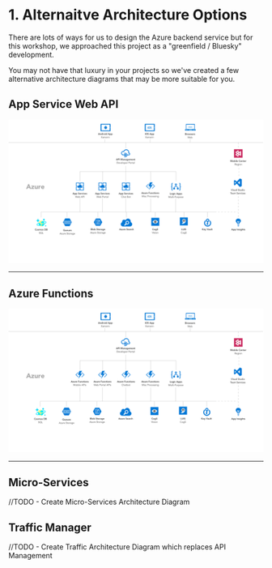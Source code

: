 # 1. Alternaitve Architecture Options 
There are lots of ways for us to design the Azure backend service but for this workshop, we approached this project as a "greenfield / Bluesky" development. 

You may not have that luxury in your projects so we've created a few alternative architecture diagrams that may be more suitable for you. 

## App Service Web API
![Azure Functions Architecture](Assets/WebAPI.png)

---
## Azure Functions
![Azure Functions Architecture](Assets/Functions.png)

---
## Micro-Services

//TODO - Create Micro-Services Architecture Diagram

## Traffic Manager

//TODO - Create Traffic Architecture Diagram which replaces API Management






